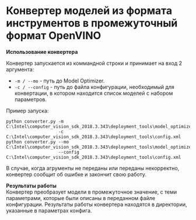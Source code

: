 # Конвертер моделей из формата инструментов в промежуточный формат OpenVINO

**Использование конвертера**  

Конвертер запускается из коммандной строки и принимает
на вход 2 аргумента:

- `-m / --mo` - путь до Model Optimizer.
- `-с / --config` - путь до файла конфигурации,
  необходимый для конвертации,
  в котором находится список моделей с набором параметров.

Пример запуска:  
```
python converter.py -m C:\Intel\computer_vision_sdk_2018.3.343\deployment_tools\model_optimizer\mo.py
                    -c C:\Intel\computer_vision_sdk_2018.3.343\deployment_tools\config.xml
python converter.py --mo C:\Intel\computer_vision_sdk_2018.3.343\deployment_tools\model_optimizer\mo.py
                    --config C:\Intel\computer_vision_sdk_2018.3.343\deployment_tools\config.xml
```

В случае, когда агрументы не переданы или переданы
некорректно, конвертер сообщит об ошибке и закончит свою работу.

**Результаты работы**  
Конвертер преобразует модели в промежуточное значение, с теми параметрами,
которые были описаны в переданном файле конфигурации. Результаты работы
конвертера находятся в директории, указанные в параметрах конфига.